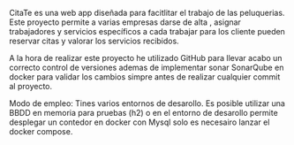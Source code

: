 CitaTe es una web app diseñada para facitlitar el trabajo de las peluquerias.
Este proyecto permite a varias empresas darse de alta , asignar trabajadores y servicios específicos a cada trabajar para los cliente pueden reservar citas 
y valorar los servicios recibidos.

A la hora de realizar este proyecto he utilizado GitHub para llevar acabo un correcto control de versiones ademas de implementar sonar SonarQube en docker
para validar los cambios simpre antes de realizar cualquier commit al proyecto.

Modo de empleo:
Tines varios entornos de desarollo. Es posible utilizar una BBDD en memoria para pruebas (h2) o en el entorno de desarollo permite desplegar un contedor en docker con Mysql solo es necesairo lanzar
el docker compose.
